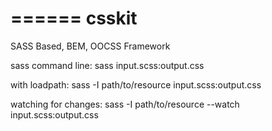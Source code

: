 ======
csskit
======

SASS Based, BEM, OOCSS Framework

sass command line:
sass input.scss:output.css

with loadpath:
sass -I path/to/resource input.scss:output.css

watching for changes:
sass -I path/to/resource --watch input.scss:output.css
